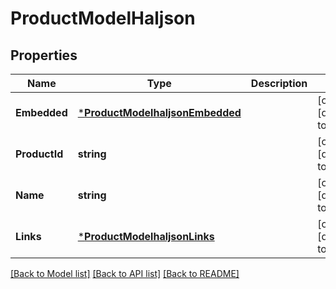 # ProductModelHaljson

## Properties
Name | Type | Description | Notes
------------ | ------------- | ------------- | -------------
**Embedded** | [***ProductModelhaljsonEmbedded**](ProductModelhaljson__embedded.md) |  | [optional] [default to null]
**ProductId** | **string** |  | [optional] [default to null]
**Name** | **string** |  | [optional] [default to null]
**Links** | [***ProductModelhaljsonLinks**](ProductModelhaljson__links.md) |  | [optional] [default to null]

[[Back to Model list]](../README.md#documentation-for-models) [[Back to API list]](../README.md#documentation-for-api-endpoints) [[Back to README]](../README.md)

